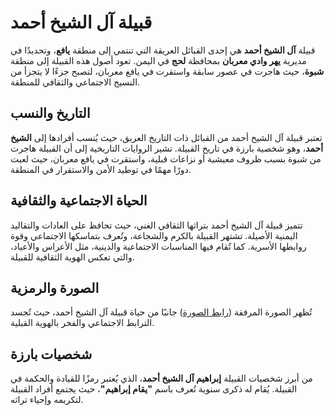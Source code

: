 # قبيلة آل الشيخ أحمد

قبيلة **آل الشيخ أحمد** هي إحدى القبائل العريقة التي تنتمي إلى منطقة **يافع**، وتحديدًا في مديرية **يهر وادي معربان** بمحافظة **لحج** في اليمن. تعود أصول هذه القبيلة إلى منطقة **شبوة**، حيث هاجرت في عصور سابقة واستقرت في يافع معربان، لتصبح جزءًا لا يتجزأ من النسيج الاجتماعي والثقافي للمنطقة.

## التاريخ والنسب

تعتبر قبيلة آل الشيخ أحمد من القبائل ذات التاريخ العريق، حيث يُنسب أفرادها إلى **الشيخ أحمد**، وهو شخصية بارزة في تاريخ القبيلة. تشير الروايات التاريخية إلى أن القبيلة هاجرت من شبوة بسبب ظروف معيشية أو نزاعات قبلية، واستقرت في يافع معربان، حيث لعبت دورًا مهمًا في توطيد الأمن والاستقرار في المنطقة.

## الحياة الاجتماعية والثقافية

تتميز قبيلة آل الشيخ أحمد بتراثها الثقافي الغني، حيث تحافظ على العادات والتقاليد اليمنية الأصيلة. تشتهر القبيلة بالكرم والشجاعة، وتُعرف بتماسكها الاجتماعي وقوة روابطها الأسرية. كما تُقام فيها المناسبات الاجتماعية والدينية، مثل الأعراس والأعياد، والتي تعكس الهوية الثقافية للقبيلة.

## الصورة والرمزية

تُظهر الصورة المرفقة ([رابط الصورة](https://i.postimg.cc/jd9j9wyc/1742602002309.jpg)) جانبًا من حياة قبيلة آل الشيخ أحمد، حيث تُجسد الترابط الاجتماعي والفخر بالهوية القبلية.

## شخصيات بارزة

من أبرز شخصيات القبيلة **إبراهيم آل الشيخ أحمد**، الذي يُعتبر رمزًا للقيادة والحكمة في القبيلة. يُقام له ذكرى سنوية تُعرف باسم **"يقام إبراهيم"**، حيث يجتمع أفراد القبيلة لتكريمه وإحياء تراثه.
